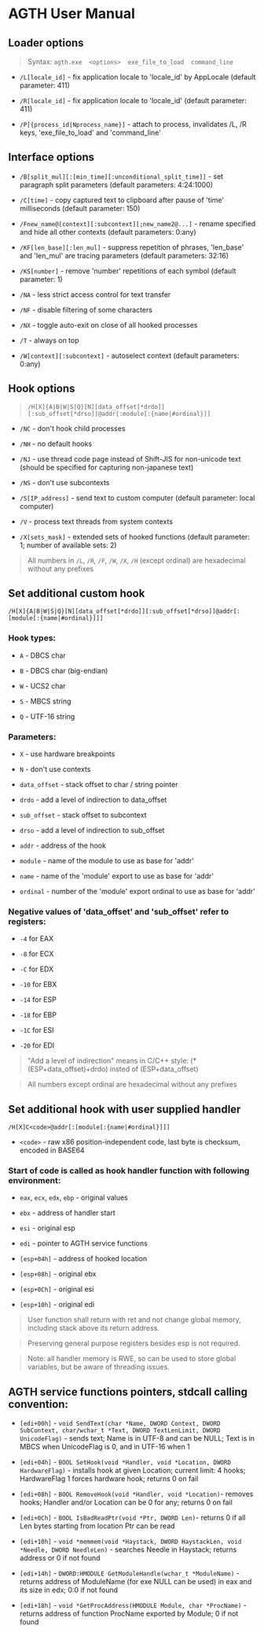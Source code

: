 # AGTH User Manual

## Loader options

> Syntax:  `agth.exe  <options>  exe_file_to_load  command_line`

- `/L[locale_id]` - fix application locale to 'locale_id' by AppLocale (default parameter: 411)

- `/R[locale_id]` - fix application locale to 'locale_id' (default parameter: 411)

- `/P[{process_id|Nprocess_name}]` - attach to process, invalidates /L, /R keys, 'exe_file_to_load' and 'command_line'

## Interface options

- `/B[split_mul][:[min_time][:unconditional_split_time]]` - set paragraph split parameters (default parameters: 4:24:1000)

- `/C[time]` - copy captured text to clipboard after pause of 'time' milliseconds (default parameter: 150)

- `/Fnew_name@[context][:subcontext][;new_name2@...]` - rename specified and hide all other contexts (default parameters: 0:any)

- `/KF[len_base][:len_mul]` - suppress repetition of phrases, 'len_base' and 'len_mul' are tracing parameters (default parameters: 32:16)

- `/KS[number]` - remove 'number' repetitions of each symbol (default parameter: 1)

- `/NA` - less strict access control for text transfer

- `/NF` - disable filtering of some characters

- `/NX` - toggle auto-exit on close of all hooked processes

- `/T` - always on top

- `/W[context][:subcontext]` - autoselect context (default parameters: 0:any)

## Hook options

> `/H[X]{A|B|W|S|Q}[N][data_offset[*drdo]][:sub_offset[*drso]]@addr[:module[:{name|#ordinal}]]`

- `/NC` - don't hook child processes

- `/NH` - no default hooks

- `/NJ` - use thread code page instead of Shift-JIS for non-unicode text (should be specified for capturing non-japanese text)

- `/NS` - don't use subcontexts

- `/S[IP_address]` - send text to custom computer (default parameter: local computer)


- `/V` - process text threads from system contexts

- `/X[sets_mask]` - extended sets of hooked functions (default parameter: 1; number of available sets: 2)


> All numbers in `/L`, `/R`, `/F`, `/W`, `/X`, `/H` (except ordinal) are hexadecimal without any prefixes

## Set additional custom hook

`/H[X]{A|B|W|S|Q}[N][data_offset[*drdo]][:sub_offset[*drso]]@addr[:[module[:{name|#ordinal}]]]`

### Hook types:

- `A` - DBCS char

- `B` - DBCS char (big-endian)

- `W` - UCS2 char

- `S` - MBCS string

- `Q` - UTF-16 string

### Parameters:

- `X` - use hardware breakpoints

- `N` - don't use contexts

- `data_offset` - stack offset to char / string pointer

- `drdo` - add a level of indirection to data_offset

- `sub_offset` - stack offset to subcontext

- `drso` - add a level of indirection to sub_offset

- `addr` - address of the hook

- `module` - name of the module to use as base for 'addr'

- `name` - name of the 'module' export to use as base for 'addr'

- `ordinal` - number of the 'module' export ordinal to use as base for 'addr'

### Negative values of 'data_offset' and 'sub_offset' refer to registers:

- `-4` for EAX

- `-8` for ECX

- `-C` for EDX

- `-10` for EBX

- `-14` for ESP

- `-18` for EBP

- `-1C` for ESI

- `-20` for EDI


> "Add a level of indirection" means in C/C++ style: (*(ESP+data_offset)+drdo) insted of (ESP+data_offset)

> All numbers except ordinal are hexadecimal without any prefixes

## Set additional hook with user supplied handler

`/H[X]C<code>@addr[:[module[:{name|#ordinal}]]]`

- `<code>` - raw x86 position-independent code, last byte is checksum, encoded in BASE64

### Start of code is called as hook handler function with following environment:

- `eax`, `ecx`, `edx`, `ebp` - original values

- `ebx` - address of handler start

- `esi` - original esp

- `edi` - pointer to AGTH service functions

- `[esp+04h]` - address of hooked location

- `[esp+08h]` - original ebx

- `[esp+0Ch]` - original esi

- `[esp+10h]` - original edi


> User function shall return with ret and not change global memory, including stack above its return address.

> Preserving general purpose registers besides esp is not required.

> Note: all handler memory is RWE, so can be used to store global variables, but be aware of threading issues.

## AGTH service functions pointers, stdcall calling convention:

- `[edi+00h]` - `void SendText(char *Name, DWORD Context, DWORD SubContext, char/wchar_t *Text, DWORD TextLenLimit, DWORD UnicodeFlag)` - sends text; Name is in UTF-8 and can be NULL; Text is in MBCS when UnicodeFlag is 0, and in UTF-16 when 1

- `[edi+04h]` - `BOOL SetHook(void *Handler, void *Location, DWORD HardwareFlag)` - installs hook at given Location; current limit: 4 hooks; HardwareFlag 1 forces hardware hook; returns 0 on fail

- `[edi+08h]` - `BOOL RemoveHook(void *Handler, void *Location)`- removes hooks; Handler and/or Location can be 0 for any; returns 0 on fail

- `[edi+0Ch]` - `BOOL IsBadReadPtr(void *Ptr, DWORD Len)`- returns 0 if all Len bytes starting from location Ptr can be read

- `[edi+10h]` - `void *memmem(void *Haystack, DWORD HaystackLen, void *Needle, DWORD NeedleLen)` - searches Needle in Haystack; returns address or 0 if not found

- `[edi+14h]` - `DWORD:HMODULE GetModuleHandle(wchar_t *ModuleName)` - returns address of ModuleName (for exe NULL can be used) in eax and its size in edx; 0:0 if not found

- `[edi+18h]` - `void *GetProcAddress(HMODULE Module, char *ProcName)` - returns address of function ProcName exported by Module; 0 if not found
